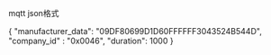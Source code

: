 mqtt json格式

{
  "manufacturer_data": "09DF80699D1D60FFFFFF3043524B544D",
  "company_id" : "0x0046",
  "duration": 1000
}
